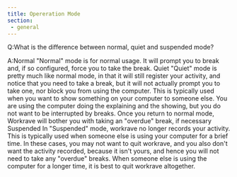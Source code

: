 ```yaml
---
title: Opereration Mode
section:
 - general
---
```

Q:What is the difference between normal, quiet and suspended mode?

A:Normal "Normal" mode is for normal usage. It will prompt you to break and, if
so configured, force you to take the break. Quiet "Quiet" mode is pretty much
like normal mode, in that it will still register your activity, and notice that
you need to take a break, but it will not actually prompt you to take one, nor
block you from using the computer. This is typically used when you want to show
something on your computer to someone else. You are using the computer doing the
explaining and the showing, but you do not want to be interrupted by breaks.
Once you return to normal mode, Workrave will bother you with taking an
"overdue" break, if necessary Suspended In "Suspended" mode, workrave no longer
records your activity. This is typically used when someone else is using your
computer for a brief time. In these cases, you may not want to quit workrave,
and you also don't want the activity recorded, because it isn't yours, and hence
you will not need to take any "overdue" breaks. When someone else is using the
computer for a longer time, it is best to quit workrave altogether.
